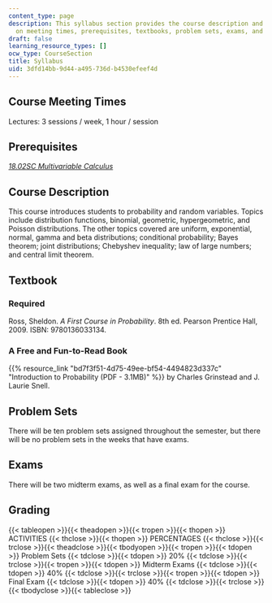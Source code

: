 ```yaml
---
content_type: page
description: This syllabus section provides the course description and information
  on meeting times, prerequisites, textbooks, problem sets, exams, and grading.
draft: false
learning_resource_types: []
ocw_type: CourseSection
title: Syllabus
uid: 3dfd14bb-9d44-a495-736d-b4530efeef4d
---
```

## Course Meeting Times

Lectures: 3 sessions / week, 1 hour / session

## Prerequisites

[*18.02SC Multivariable Calculus*](/courses/18-02sc-multivariable-calculus-fall-2010)

## Course Description

This course introduces students to probability and random variables. Topics include distribution functions, binomial, geometric, hypergeometric, and Poisson distributions. The other topics covered are uniform, exponential, normal, gamma and beta distributions; conditional probability; Bayes theorem; joint distributions; Chebyshev inequality; law of large numbers; and central limit theorem.

## Textbook

### Required

Ross, Sheldon. *A First Course in Probability*. 8th ed. Pearson Prentice Hall, 2009. ISBN: 9780136033134.

### A Free and Fun-to-Read Book

{{% resource_link "bd7f3f51-4d75-49ee-bf54-4494823d337c" "Introduction to Probability (PDF - 3.1MB)" %}} by Charles Grinstead and J. Laurie Snell.

## Problem Sets

There will be ten problem sets assigned throughout the semester, but there will be no problem sets in the weeks that have exams.

## Exams

There will be two midterm exams, as well as a final exam for the course.

## Grading

{{< tableopen >}}{{< theadopen >}}{{< tropen >}}{{< thopen >}}
ACTIVITIES
{{< thclose >}}{{< thopen >}}
PERCENTAGES
{{< thclose >}}{{< trclose >}}{{< theadclose >}}{{< tbodyopen >}}{{< tropen >}}{{< tdopen >}}
Problem Sets
{{< tdclose >}}{{< tdopen >}}
20%
{{< tdclose >}}{{< trclose >}}{{< tropen >}}{{< tdopen >}}
Midterm Exams
{{< tdclose >}}{{< tdopen >}}
40%
{{< tdclose >}}{{< trclose >}}{{< tropen >}}{{< tdopen >}}
Final Exam
{{< tdclose >}}{{< tdopen >}}
40%
{{< tdclose >}}{{< trclose >}}{{< tbodyclose >}}{{< tableclose >}}
